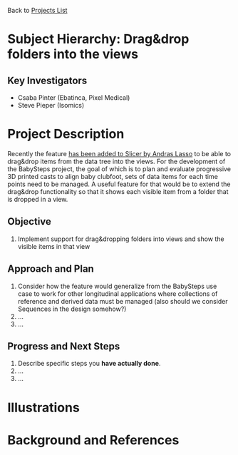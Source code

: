 Back to [Projects List](../../README.md#ProjectsList)

# Subject Hierarchy: Drag&drop folders into the views

## Key Investigators

- Csaba Pinter (Ebatinca, Pixel Medical)
- Steve Pieper (Isomics)

# Project Description

<!-- Add a short paragraph describing the project. -->

Recently the feature [has been added to Slicer by Andras Lasso](https://github.com/Slicer/Slicer/pull/5327) to be able to drag&drop items from the data tree into the views. For the development of the BabySteps project, the goal of which is to plan and evaluate progressive 3D printed casts to align baby clubfoot, sets of data items for each time points need to be managed. A useful feature for that would be to extend the drag&drop functionality so that it shows each visible item from a folder that is dropped in a view.

## Objective

<!-- Describe here WHAT you would like to achieve (what you will have as end result). -->

1. Implement support for drag&dropping folders into views and show the visible items in that view

## Approach and Plan

<!-- Describe here HOW you would like to achieve the objectives stated above. -->

1. Consider how the feature would generalize from the BabySteps use case to work for other longitudinal applications where collections of reference and derived data must be managed (also should we consider Sequences in the design somehow?)
1. ...
1. ...

## Progress and Next Steps

<!-- Update this section as you make progress, describing of what you have ACTUALLY DONE. If there are specific steps that you could not complete then you can describe them here, too. -->

1. Describe specific steps you **have actually done**.
1. ...
1. ...

# Illustrations

<!-- Add pictures and links to videos that demonstrate what has been accomplished.
![Description of picture](Example2.jpg)
![Some more images](Example2.jpg)
-->

# Background and References

<!-- If you developed any software, include link to the source code repository. If possible, also add links to sample data, and to any relevant publications. -->
